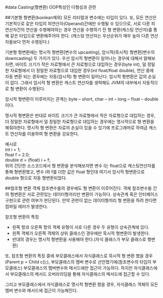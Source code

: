 #data Casting(형변환)
OOP특성인 다형성과 관련

##기본형 형변환(boolean제외)
모든 리터럴과 변수에는 타입이 있다. 또, 모든 연산은 기본적으로 같은 타입의 피연산자(Operand)간에만 수행될 수 있으므로, 서로 다른 피연산자간의 연산을 수행해야하는 경우 연산을 수행하기 전 형 변환(캐스팅 연산자)를 통해 같은 타입으로 변환해주어야 한다. (캐스팅 연산자는 우선순위가 매우 높아 다른 연산자들보다 먼저 수행된다.)

기본형 형변환에는 명시적 형변환[변수의 upcasting], 암시적(묵시적) 형변환[변수의 downcasting] 두 가지가 있다. 우선 암시적 형변환이 일어나는 경우에 대해서 말해보자면, 바이트 크기가 작은 자료형에서 큰 자료형으로 대입하는 경우(byte int), 덜 정밀한 자료형에서 더 정밀한 자료형으로 대입한 경우(int float/float double), 연산 중에 자동 변환 되는 경우에는 자동(암시적) 형 변환이 일어난다. 암시적 형변환은 값의 손실이 없다. 그래서 암시적 형 변환은 캐스트 연산자를 생략해도 JVM의 내부에서 자동적으로 형 변환이 수행된다.
 
암시적 형변환이 이루어지는 관계는 byte – short, char – int – long – float – double 이다.

명시적 형변환은 반대로 바이트 크기가 큰 자료형에서 작은 자료형으로 대입하는 경우, 더 정밀한 자료형에서 덜 정밀한 자료형으로 대입하는 경우에는 명시적으로 형 변환을 해줘야한다. 명시적 형 변환은 자료의 손실이 있을 수 있기에 프로그래머로 하여금 캐스트 연산자를 이용하여 형 변환을 강요한다. 

예시로  
int i = 1;  
float f = 2.0;   
double d = (float) i + f;   
위의 간단한 소스코드에서 형 변환을 분석해보자면 변수 I는 float으로 캐스팅연산자를 통해 형변환했고, 변수 i와 f를 더한 값은 float 형인데 여기서 암시적 형변환으로 double 형으로 자동 형변환되었다.


##참조형 변환
객체 참조변수들의 경우에도 형 변환이 이루어진다. 객체 참조변수들 간의 형변환은 서로 관련있는 데이터형끼리만 변환이 가능하다. 상속관계 혹은 인터페이스 구현으로 관련 여부가 판단된다. 만약 관련이 없는 데이터형끼리 형 변환을 하려 한다면 컴파일 에러가 발생한다.

참조형 변환의 특징

* 왼쪽 항과 오른쪽 항의 객체 유형이 서로 다른 경우 두 유형이 상속관계에 있다. 
* 왼쪽 객체가 오른쪽 객체의 상위 클래스인 경우에만 묵시적 형변환이 발생한다.
* 반대의 경우는 명시적 형변환을 사용해야 한다.(자식 클래스가 부모 클래스로 형변환)

또, 참조형 변환의 특징 중에 부모클래스에서 자식클래스로 묵시적 형 변환 했을 경우(Parent p = Child c();), 부모클래스의 멤버 변수로 선언했기에(참조변수의 타입이 부모클래스) 부모클래스의 멤버변수와 메서드에만 접근이 가능하다. 하지만 자식클래스에서 부모클래스의 메서드 오버라이딩을 통해 자식클래스의 메서드에 접근할 수 있다.

그리고 부모클래스에서 자식클래스로 명시적 형변환 했을 경우, 자식클래스 객체의 모든 멤버 변수와 메서드에 접근이 가능해진다. 